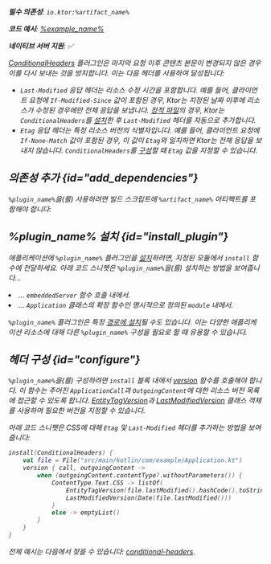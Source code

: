 [//]: # (title: 조건부 헤더)

<primary-label ref="server-plugin"/>

<var name="artifact_name" value="ktor-server-conditional-headers"/>
<var name="package_name" value="io.ktor.server.plugins.conditionalheaders"/>
<var name="plugin_name" value="ConditionalHeaders"/>

<tldr>
<p>
<b>필수 의존성</b>: <code>io.ktor:%artifact_name%</code>
</p>
<var name="example_name" value="conditional-headers"/>
<p>
    <b>코드 예시</b>:
    <a href="https://github.com/ktorio/ktor-documentation/tree/%ktor_version%/codeSnippets/snippets/%example_name%">
        %example_name%
    </a>
</p>
<p>
    <b><Links href="/ktor/server-native" summary="Ktor supports Kotlin/Native and allows you to run a server without an additional runtime or virtual machine.">네이티브 서버</Links> 지원</b>: ✅
</p>
</tldr>

[ConditionalHeaders](https://api.ktor.io/ktor-server/ktor-server-plugins/ktor-server-conditional-headers/io.ktor.server.plugins.conditionalheaders/-conditional-headers.html) 플러그인은 마지막 요청 이후 콘텐츠 본문이 변경되지 않은 경우 이를 다시 보내는 것을 방지합니다. 이는 다음 헤더를 사용하여 달성됩니다:
*   `Last-Modified` 응답 헤더는 리소스 수정 시간을 포함합니다. 예를 들어, 클라이언트 요청에 `If-Modified-Since` 값이 포함된 경우, Ktor는 지정된 날짜 이후에 리소스가 수정된 경우에만 전체 응답을 보냅니다. [정적 파일](server-static-content.md)의 경우, Ktor는 `ConditionalHeaders`를 [설치](#install_plugin)한 후 `Last-Modified` 헤더를 자동으로 추가합니다.
*   `Etag` 응답 헤더는 특정 리소스 버전의 식별자입니다. 예를 들어, 클라이언트 요청에 `If-None-Match` 값이 포함된 경우, 이 값이 `Etag`와 일치하면 Ktor는 전체 응답을 보내지 않습니다. `ConditionalHeaders`를 [구성](#configure)할 때 `Etag` 값을 지정할 수 있습니다.

## 의존성 추가 {id="add_dependencies"}

<p>
    <code>%plugin_name%</code>을(를) 사용하려면 빌드 스크립트에 <code>%artifact_name%</code> 아티팩트를 포함해야 합니다:
</p>
<Tabs group="languages">
    <TabItem title="Gradle (Kotlin)" group-key="kotlin">
        <code-block lang="Kotlin" code="            implementation(&quot;io.ktor:%artifact_name%:$ktor_version&quot;)"/>
    </TabItem>
    <TabItem title="Gradle (Groovy)" group-key="groovy">
        <code-block lang="Groovy" code="            implementation &quot;io.ktor:%artifact_name%:$ktor_version&quot;"/>
    </TabItem>
    <TabItem title="Maven" group-key="maven">
        <code-block lang="XML" code="            &lt;dependency&gt;&#10;                &lt;groupId&gt;io.ktor&lt;/groupId&gt;&#10;                &lt;artifactId&gt;%artifact_name%-jvm&lt;/artifactId&gt;&#10;                &lt;version&gt;${ktor_version}&lt;/version&gt;&#10;            &lt;/dependency&gt;"/>
    </TabItem>
</Tabs>

## %plugin_name% 설치 {id="install_plugin"}

<p>
    애플리케이션에 <code>%plugin_name%</code> 플러그인을 <a href="#install">설치</a>하려면,
    지정된 <Links href="/ktor/server-modules" summary="Modules allow you to structure your application by grouping routes.">모듈</Links>에서 <code>install</code> 함수에 전달하세요.
    아래 코드 스니펫은 <code>%plugin_name%</code>을(를) 설치하는 방법을 보여줍니다...
</p>
<list>
    <li>
        ... <code>embeddedServer</code> 함수 호출 내에서.
    </li>
    <li>
        ... <code>Application</code> 클래스의 확장 함수인 명시적으로 정의된 <code>module</code> 내에서.
    </li>
</list>
<Tabs>
    <TabItem title="embeddedServer">
        <code-block lang="kotlin" code="            import io.ktor.server.engine.*&#10;            import io.ktor.server.netty.*&#10;            import io.ktor.server.application.*&#10;            import %package_name%.*&#10;&#10;            fun main() {&#10;                embeddedServer(Netty, port = 8080) {&#10;                    install(%plugin_name%)&#10;                    // ...&#10;                }.start(wait = true)&#10;            }"/>
    </TabItem>
    <TabItem title="module">
        <code-block lang="kotlin" code="            import io.ktor.server.application.*&#10;            import %package_name%.*&#10;            // ...&#10;            fun Application.module() {&#10;                install(%plugin_name%)&#10;                // ...&#10;            }"/>
    </TabItem>
</Tabs>
<p>
    <code>%plugin_name%</code> 플러그인은 특정 <a href="#install-route">경로에 설치</a>될 수도 있습니다.
    이는 다양한 애플리케이션 리소스에 대해 다른 <code>%plugin_name%</code> 구성을 필요로 할 때 유용할 수 있습니다.
</p>

## 헤더 구성 {id="configure"}

<code>%plugin_name%</code>을(를) 구성하려면 <code>install</code> 블록 내에서 [version](https://api.ktor.io/ktor-server/ktor-server-plugins/ktor-server-conditional-headers/io.ktor.server.plugins.conditionalheaders/-conditional-headers-config/version.html) 함수를 호출해야 합니다. 이 함수는 주어진 <code>ApplicationCall</code>과 <code>OutgoingContent</code>에 대한 리소스 버전 목록에 접근할 수 있도록 합니다. [EntityTagVersion](https://api.ktor.io/ktor-http/io.ktor.http.content/-entity-tag-version/index.html)과 [LastModifiedVersion](https://api.ktor.io/ktor-http/io.ktor.http.content/-last-modified-version/index.html) 클래스 객체를 사용하여 필요한 버전을 지정할 수 있습니다.

아래 코드 스니펫은 CSS에 대해 <code>Etag</code> 및 <code>Last-Modified</code> 헤더를 추가하는 방법을 보여줍니다:
```kotlin
install(ConditionalHeaders) {
    val file = File("src/main/kotlin/com/example/Application.kt")
    version { call, outgoingContent ->
        when (outgoingContent.contentType?.withoutParameters()) {
            ContentType.Text.CSS -> listOf(
                EntityTagVersion(file.lastModified().hashCode().toString()),
                LastModifiedVersion(Date(file.lastModified()))
            )
            else -> emptyList()
        }
    }
}
```

전체 예시는 다음에서 찾을 수 있습니다: [conditional-headers](https://github.com/ktorio/ktor-documentation/tree/%ktor_version%/codeSnippets/snippets/conditional-headers).